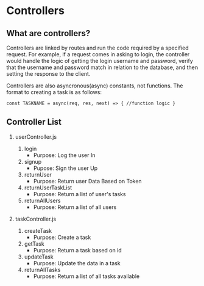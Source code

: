 # Controllers

## What are controllers?

Controllers are linked by routes and run the code required by a specified request. For example, if a request comes in asking to login, the controller would handle the logic of getting the login username and password, verify that the username and password match in relation to the database, and then setting the response to the client.

Controllers are also asyncronous(async) constants, not functions. The format to creating a task is as follows:

`
const TASKNAME = async(req, res, next) => {
    //function logic
}
`

## Controller List

1. userController.js
   1. login
      - Purpose: Log the user In
   2. signup
      - Pupose: Sign the user Up
   3. returnUser
      - Purpose: Return user Data Based on Token
   4. returnUserTaskList
      - Purpose: Return a list of user's tasks
   5. returnAllUsers
      - Purpose: Return a list of all users

2. taskController.js
   1. createTask
      - Purpose: Create a task
   2. getTask
      - Purpose: Return a task based on id
   3. updateTask
      - Purpose: Update the data in a task
   4. returnAllTasks
      - Purpose: Return a list of all tasks available
